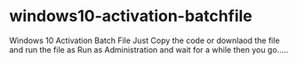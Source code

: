 # windows10-activation-batchfile

Windows 10 Activation Batch File 
Just Copy the code or downlaod the file and run the file as Run as Administration and wait for a while then you go.....
